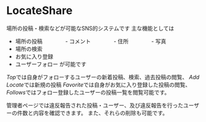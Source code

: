 # LocateShare
場所の投稿・検索などが可能なSNS的システムです
主な機能としては
- 場所の投稿
　　　　- コメント
　　　　- 住所
　　　　- 写真
- 場所の検索
- お気に入り登録
- ユーザーフォロー
が可能です

*Top*では自身がフォローするユーザーの新着投稿、検索、過去投稿の閲覧、
*Add Locate*では新規の投稿
*Favorite*では自身がお気に入り登録した投稿の閲覧、
*Follows*ではフォロー登録したユーザーの投稿一覧を閲覧可能です。

管理者ページでは違反報告された投稿・ユーザー、及び違反報告を行ったユーザーの件数と内容を確認できます。
また、それらの削除も可能です。
